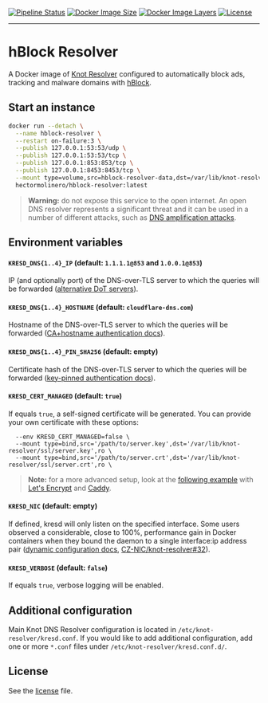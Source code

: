[![Pipeline Status](https://gitlab.com/hectorm/hblock-resolver/badges/master/pipeline.svg)](https://gitlab.com/hectorm/hblock-resolver/pipelines)
[![Docker Image Size](https://img.shields.io/microbadger/image-size/hectormolinero/hblock-resolver/latest.svg)](https://hub.docker.com/r/hectormolinero/hblock-resolver/)
[![Docker Image Layers](https://img.shields.io/microbadger/layers/hectormolinero/hblock-resolver/latest.svg)](https://hub.docker.com/r/hectormolinero/hblock-resolver/)
[![License](https://img.shields.io/github/license/hectorm/hblock-resolver.svg)](LICENSE.md)

***

# hBlock Resolver

A Docker image of [Knot Resolver](https://www.knot-resolver.cz) configured to automatically block ads, tracking and malware domains with
[hBlock](https://github.com/hectorm/hblock).

## Start an instance

```sh
docker run --detach \
  --name hblock-resolver \
  --restart on-failure:3 \
  --publish 127.0.0.1:53:53/udp \
  --publish 127.0.0.1:53:53/tcp \
  --publish 127.0.0.1:853:853/tcp \
  --publish 127.0.0.1:8453:8453/tcp \
  --mount type=volume,src=hblock-resolver-data,dst=/var/lib/knot-resolver/ \
  hectormolinero/hblock-resolver:latest
```

> **Warning:** do not expose this service to the open internet. An open DNS resolver represents a significant threat and it can be used in a number of
different attacks, such as [DNS amplification attacks](https://www.cloudflare.com/learning/ddos/dns-amplification-ddos-attack/).

## Environment variables

#### `KRESD_DNS{1..4}_IP` (default: `1.1.1.1@853` and `1.0.0.1@853`)
IP (and optionally port) of the DNS-over-TLS server to which the queries will be forwarded
([alternative DoT servers](https://dnsprivacy.org/wiki/display/DP/DNS+Privacy+Public+Resolvers#DNSPrivacyPublicResolvers-DNS-over-TLS(DoT))).

#### `KRESD_DNS{1..4}_HOSTNAME` (default: `cloudflare-dns.com`)
Hostname of the DNS-over-TLS server to which the queries will be forwarded
([CA+hostname authentication docs](https://knot-resolver.readthedocs.io/en/stable/modules.html#ca-hostname-authentication)).

#### `KRESD_DNS{1..4}_PIN_SHA256` (default: empty)
Certificate hash of the DNS-over-TLS server to which the queries will be forwarded
([key-pinned authentication docs](https://knot-resolver.readthedocs.io/en/stable/modules.html#key-pinned-authentication)).

#### `KRESD_CERT_MANAGED` (default: `true`)
If equals `true`, a self-signed certificate will be generated. You can provide your own certificate with these options:
```
  --env KRESD_CERT_MANAGED=false \
  --mount type=bind,src='/path/to/server.key',dst='/var/lib/knot-resolver/ssl/server.key',ro \
  --mount type=bind,src='/path/to/server.crt',dst='/var/lib/knot-resolver/ssl/server.crt',ro \
```
> **Note:** for a more advanced setup, look at the [following example](examples/caddy) with [Let's Encrypt](https://letsencrypt.org) and
[Caddy](https://caddyserver.com/).

#### `KRESD_NIC` (default: empty)
If defined, kresd will only listen on the specified interface. Some users observed a considerable, close to 100%, performance gain in Docker
containers when they bound the daemon to a single interface:ip address pair
([dynamic configuration docs](https://knot-resolver.readthedocs.io/en/latest/daemon.html?highlight=docker#dynamic-configuration),
[CZ-NIC/knot-resolver#32](https://github.com/CZ-NIC/knot-resolver/pull/32)).

#### `KRESD_VERBOSE` (default: `false`)
If equals `true`, verbose logging will be enabled.

## Additional configuration

Main Knot DNS Resolver configuration is located in `/etc/knot-resolver/kresd.conf`. If you would like to add additional configuration, add one or more
`*.conf` files under `/etc/knot-resolver/kresd.conf.d/`.

## License

See the [license](LICENSE.md) file.
